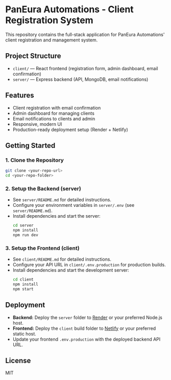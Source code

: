 # PanEura Automations - Client Registration System

This repository contains the full-stack application for PanEura Automations' client registration and management system.

## Project Structure

- `client/` — React frontend (registration form, admin dashboard, email confirmation)
- `server/` — Express backend (API, MongoDB, email notifications)

## Features
- Client registration with email confirmation
- Admin dashboard for managing clients
- Email notifications to clients and admin
- Responsive, modern UI
- Production-ready deployment setup (Render + Netlify)

## Getting Started

### 1. Clone the Repository
```bash
git clone <your-repo-url>
cd <your-repo-folder>
```

### 2. Setup the Backend (server)
- See `server/README.md` for detailed instructions.
- Configure your environment variables in `server/.env` (see `server/README.md`).
- Install dependencies and start the server:
  ```bash
  cd server
  npm install
  npm run dev
  ```

### 3. Setup the Frontend (client)
- See `client/README.md` for detailed instructions.
- Configure your API URL in `client/.env.production` for production builds.
- Install dependencies and start the development server:
  ```bash
  cd client
  npm install
  npm start
  ```

## Deployment
- **Backend:** Deploy the `server` folder to [Render](https://render.com/) or your preferred Node.js host.
- **Frontend:** Deploy the `client` build folder to [Netlify](https://netlify.com/) or your preferred static host.
- Update your frontend `.env.production` with the deployed backend API URL.

## License
MIT 